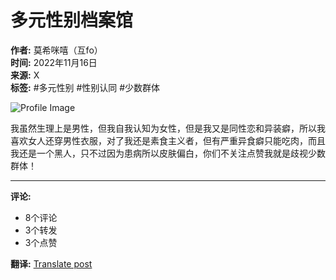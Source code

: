 # 多元性别档案馆

**作者:** 莫希咪嘻（互fo）  
**时间:** 2022年11月16日  
**来源:** X  
**标签:** #多元性别 #性别认同 #少数群体  

![Profile Image](https://pbs.twimg.com/profile_images/1600464218024980481/yKZQnb4d_normal.jpg)

我虽然生理上是男性，但我自我认知为女性，但是我又是同性恋和异装癖，所以我喜欢女人还穿男性衣服，对了我还是素食主义者，但有严重异食癖只能吃肉，而且我还是一个黑人，只不过因为患病所以皮肤偏白，你们不关注点赞我就是歧视少数群体！

---

**评论:**  
- 8个评论
- 3个转发
- 3个点赞  

**翻译:** [Translate post](https://x.com/MELdXyY19hkjxza/status/1592866319854362628)
<!-- tcd_original_link https://twitter.com/MELdXyY19hkjxza/status/1592866319854362628 -->
